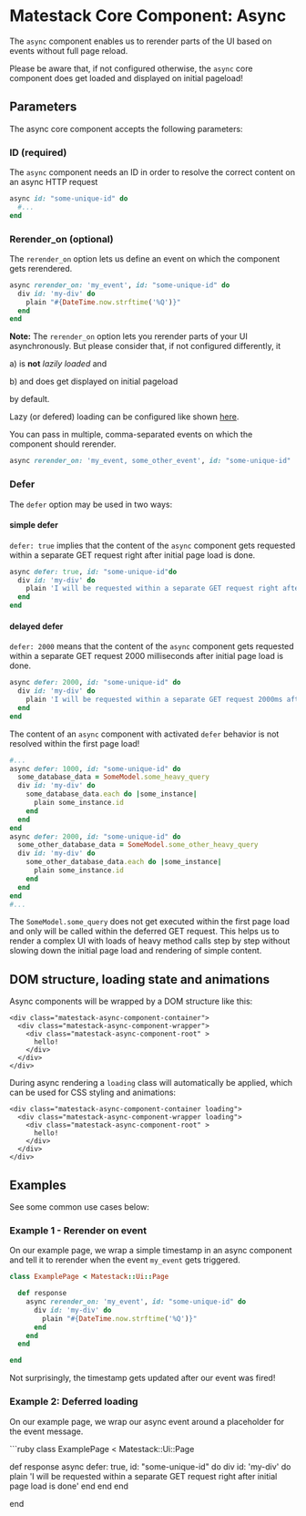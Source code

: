# Matestack Core Component: Async

The `async` component enables us to rerender parts of the UI based on events without full page reload.

Please be aware that, if not configured otherwise, the `async` core component does get loaded and displayed on initial pageload!

## Parameters

The async core component accepts the following parameters:

### ID \(required\)

The `async` component needs an ID in order to resolve the correct content on an async HTTP request

```ruby
async id: "some-unique-id" do
  #...
end
```

### Rerender\_on \(optional\)

The `rerender_on` option lets us define an event on which the component gets rerendered.

```ruby
async rerender_on: 'my_event', id: "some-unique-id" do
  div id: 'my-div' do
    plain "#{DateTime.now.strftime('%Q')}"
  end
end
```

**Note:** The `rerender_on` option lets you rerender parts of your UI asynchronously. But please consider that, if not configured differently, it

a\) is **not** _lazily loaded_ and

b\) and does get displayed on initial pageload

by default.

Lazy \(or defered\) loading can be configured like shown [here](async.md#defer).

You can pass in multiple, comma-separated events on which the component should rerender.

```ruby
async rerender_on: 'my_event, some_other_event', id: "some-unique-id"
```

### Defer

The `defer` option may be used in two ways:

#### simple defer

`defer: true` implies that the content of the `async` component gets requested within a separate GET request right after initial page load is done.

```ruby
async defer: true, id: "some-unique-id"do
  div id: 'my-div' do
    plain 'I will be requested within a separate GET request right after initial page load is done'
  end
end
```

#### delayed defer

`defer: 2000` means that the content of the `async` component gets requested within a separate GET request 2000 milliseconds after initial page load is done.

```ruby
async defer: 2000, id: "some-unique-id" do
  div id: 'my-div' do
    plain 'I will be requested within a separate GET request 2000ms after initial page load is done'
  end
end
```

The content of an `async` component with activated `defer` behavior is not resolved within the first page load!

```ruby
#...
async defer: 1000, id: "some-unique-id" do
  some_database_data = SomeModel.some_heavy_query
  div id: 'my-div' do
    some_database_data.each do |some_instance|
      plain some_instance.id
    end
  end
end
async defer: 2000, id: "some-unique-id" do
  some_other_database_data = SomeModel.some_other_heavy_query
  div id: 'my-div' do
    some_other_database_data.each do |some_instance|
      plain some_instance.id
    end
  end
end
#...
```

The `SomeModel.some_query` does not get executed within the first page load and only will be called within the deferred GET request. This helps us to render a complex UI with loads of heavy method calls step by step without slowing down the initial page load and rendering of simple content.

## DOM structure, loading state and animations

Async components will be wrapped by a DOM structure like this:

```markup
<div class="matestack-async-component-container">
  <div class="matestack-async-component-wrapper">
    <div class="matestack-async-component-root" >
      hello!
    </div>
  </div>
</div>
```

During async rendering a `loading` class will automatically be applied, which can be used for CSS styling and animations:

```markup
<div class="matestack-async-component-container loading">
  <div class="matestack-async-component-wrapper loading">
    <div class="matestack-async-component-root" >
      hello!
    </div>
  </div>
</div>
```

## Examples

See some common use cases below:

### Example 1 - Rerender on event

On our example page, we wrap a simple timestamp in an async component and tell it to rerender when the event `my_event` gets triggered.

```ruby
class ExamplePage < Matestack::Ui::Page

  def response
    async rerender_on: 'my_event', id: "some-unique-id" do
      div id: 'my-div' do
        plain "#{DateTime.now.strftime('%Q')}"
      end
    end
  end

end
```

Not surprisingly, the timestamp gets updated after our event was fired!

### Example 2: Deferred loading

On our example page, we wrap our async event around a placeholder for the event message.

\`\`\`ruby class ExamplePage &lt; Matestack::Ui::Page

def response async defer: true, id: "some-unique-id" do div id: 'my-div' do plain 'I will be requested within a separate GET request right after initial page load is done' end end end

end

